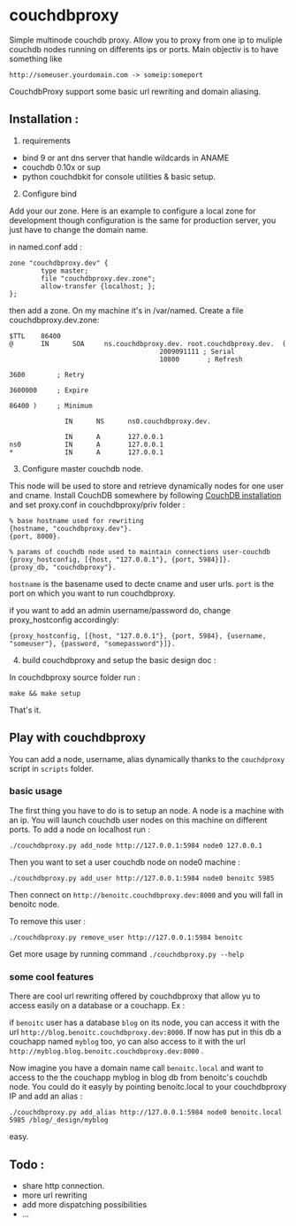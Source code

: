 # couchdbproxy

Simple multinode couchdb proxy. Allow you to proxy from one ip to muliple couchdb nodes running on differents ips or ports. Main objectiv is to have something like 

    http://someuser.yourdomain.com -> someip:someport

CouchdbProxy support some basic url rewriting and domain aliasing.

## Installation :

1. requirements


  - bind 9 or ant dns server that handle wildcards in ANAME
  - couchdb 0.10x or sup
  - python couchdbkit for console utilities & basic setup. 


2. Configure bind

Add your our zone. Here is an example to configure a local zone for development though configuration is the same for production server, you just have to change the domain name.

in named.conf add :

    zone "couchdbproxy.dev" {
            type master;
            file "couchdbproxy.dev.zone";
            allow-transfer {localhost; };
    };


then add a zone. On my machine it's in /var/named. Create a file couchdbproxy.dev.zone:

    $TTL    86400
    @       IN      SOA     ns.couchdbproxy.dev. root.couchdbproxy.dev.  (
                                          2009091111 ; Serial
                                          10800       ; Refresh
                                                                              3600        ; Retry
                                                                              3600000     ; Expire
                                                                              86400 )     ; Minimum
                                                                        
                  IN      NS      ns0.couchdbproxy.dev.

                  IN      A       127.0.0.1
    ns0           IN      A       127.0.0.1
    *             IN      A       127.0.0.1

3. Configure master couchdb node.

This node will be used to store and retrieve dynamically nodes for one user and cname. Install CouchDB somewhere by following [CouchDB installation](http://wiki.apache.org/couchdb/Installation) and set proxy.conf in couchdbproxy/priv folder :


    % base hostname used for rewriting
    {hostname, "couchdbproxy.dev"}.
    {port, 8000}.

    % params of couchdb node used to maintain connections user-couchdb
    {proxy_hostconfig, [{host, "127.0.0.1"}, {port, 5984}]}.
    {proxy_db, "couchdbproxy"}.
    
`hostname` is the basename used to decte cname and user urls. `port` is the port on which you want to run couchdbproxy.
    
if you want to add an admin username/password do, change proxy_hostconfig accordingly:

    {proxy_hostconfig, [{host, "127.0.0.1"}, {port, 5984}, {username, "someuser"}, {password, "somepassword"}]}.
    
    
4. build couchdbproxy and setup the basic design doc :

In couchdbproxy source folder run :

    make && make setup

That's it.


## Play with couchdbproxy

You can add a node, username, alias dynamically thanks to the `couchdproxy` script in `scripts` folder. 


### basic usage 

The first thing you have to do is to setup an node. A node is a machine with an ip. You will launch couchdb user nodes on this machine on different ports. To add a node on localhost run :

    ./couchdbproxy.py add_node http://127.0.0.1:5984 node0 127.0.0.1
    
Then you want to set a user couchdb node on node0 machine :

    ./couchdbproxy.py add_user http://127.0.0.1:5984 node0 benoitc 5985
    
Then connect on `http://benoitc.couchdbproxy.dev:8000` and you will fall in benoitc node.

To remove this user :

    ./couchdbproxy.py remove_user http://127.0.0.1:5984 benoitc
    
Get more usage by running command `./couchdbproxy.py --help`

### some cool features

There are cool url rewriting offered by couchdbproxy that allow yu to access easily on a database or a couchapp. Ex :

if `benoitc` user has a database `blog` on its node, you can access it with the url `http://blog.benoitc.couchdbproxy.dev:8000`. If now has put in this db a couchapp named `myblog` too, yo can also access to it with the url `http://myblog.blog.benoitc.couchdbproxy.dev:8000` .


Now imagine you have a domain name call `benoitc.local` and want to access to the the couchapp myblog in blog db from benoitc's couchdb node. You could do it easyly by pointing benoitc.local to your couchdbproxy IP and add an alias :

    ./couchdbproxy.py add_alias http://127.0.0.1:5984 node0 benoitc.local 5985 /blog/_design/myblog
    
easy.

## Todo :

- share http connection.
- more url rewriting
- add more dispatching possibilities
- ...




